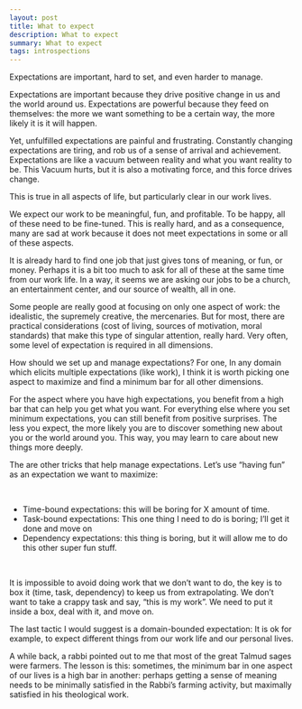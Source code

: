 ```yaml
---
layout: post
title: What to expect
description: What to expect
summary: What to expect
tags: introspections 
---
```


Expectations are important, hard to set, and even harder to manage.

Expectations are important because they drive positive change in us and the world around us. Expectations are powerful because they feed on themselves: the more we want something to be a certain way, the more likely it is it will happen.

Yet, unfulfilled expectations are painful and frustrating. Constantly changing expectations are tiring, and rob us of a sense of arrival and achievement.  Expectations are like a vacuum between reality and what you want reality to be. This Vacuum hurts, but it is also a motivating force, and this force drives change. 

This is true in all aspects of life, but particularly clear in our work lives. 

We expect our work to be meaningful, fun, and profitable. To be happy, all of these need to be fine-tuned. This is really hard, and as a consequence, many are sad at work because it does not meet expectations in some or all of these aspects.

It is already hard to find one job that just gives tons of meaning, or fun, or money. Perhaps it is a bit too much to ask for all of these at the same time from our work life. In a way, it seems we are asking our jobs to be a church, an entertainment center, and our source of wealth, all in one. 

Some people are really good at focusing on only one aspect of work: the idealistic, the supremely creative, the mercenaries.  But for most, there are practical considerations (cost of living, sources of motivation, moral standards) that make this type of singular attention, really hard. Very often, some level of expectation is required in all dimensions.

 

How should we set up and manage expectations? For one, In any domain which elicits multiple expectations (like work), I think it is worth picking one aspect to maximize and find a minimum bar for all other dimensions.

 For the aspect where you have high expectations, you benefit from a high bar that can help you get what you want. For everything else where you set minimum expectations, you can still benefit from positive surprises. The less you expect, the more likely you are to discover something new about you or the world around you. This way, you may learn to care about new things more deeply. 

The are other tricks that help manage expectations. Let’s use “having fun” as an expectation we want to maximize:

&nbsp;  


*   Time-bound expectations:  this will be boring for X amount of time. 
*   Task-bound expectations: This one thing I need to do is boring; I’ll get it done and move on
*   Dependency expectations: this thing is boring, but it will allow me to do this other super fun stuff.

&nbsp;  

It is impossible to avoid doing work that we don’t want to do, the key is to box it (time, task, dependency) to keep us from extrapolating. We don’t want to take a crappy task and say, “this is my work”. We need to put it inside a box, deal with it, and move on.

The last tactic I would suggest is a domain-bounded expectation: It is ok for example, to expect different things from our work life and our personal lives.

A while back, a rabbi pointed out to me that most of the great Talmud sages were farmers. The lesson is this: sometimes, the minimum bar in one aspect of our lives is a high bar in another: perhaps getting a sense of meaning needs to be minimally satisfied in the Rabbi’s farming activity, but maximally satisfied in his theological work. 
